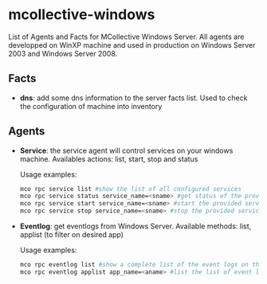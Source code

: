 mcollective-windows
===================

List of Agents and Facts for MCollective Windows Server.
All agents are developped on WinXP machine and used in production on Windows
Server 2003 and Windows Server 2008.

Facts
-----
* **dns**: add some dns information to the server facts list. Used to check the
  configuration of machine into inventory

Agents
------
* **Service**: the service agent will control services on your windows machine.
  Availables actions: list, start, stop and status

  Usage examples:
  ```bash
  mco rpc service list #show the list of all configured services
  mco rpc service status service_name=<sname> #get status of the provided service
  mco rpc service start service_name=<sname> #start the provided service (if it exists and it's not already started) and return the service status
  mco rpc service stop service_name=<sname> #stop the provided service (if it exists and it's running) and return the status
  ```

* **Eventlog**: get eventlogs from Windows Server. Available methods: list,
  applist (to filter on desired app)
  
  Usage examples:
  ```bash
  mco rpc eventlog list #show a complete list of the event logs on the windows server
  mco rpc eventlog applist app_name=<aname> #list the list of event logs for the provided application
  ```
